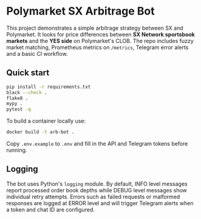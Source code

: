 # Polymarket SX Arbitrage Bot

This project demonstrates a simple arbitrage strategy between SX and Polymarket.
It looks for price differences between **SX Network sportsbook markets** and the
**YES side** on Polymarket's CLOB. The repo includes fuzzy market matching,
Prometheus metrics on `/metrics`, Telegram error alerts and a basic CI workflow.

## Quick start

```bash
pip install -r requirements.txt
black --check .
flake8 .
mypy .
pytest -q
```

To build a container locally use:

```bash
docker build -t arb-bot .
```

Copy `.env.example` to `.env` and fill in the API and Telegram tokens before running.

## Logging

The bot uses Python's `logging` module. By default, INFO level messages
report processed order book depths while DEBUG level messages show
individual retry attempts. Errors such as failed requests or malformed
responses are logged at ERROR level and will trigger Telegram alerts when
a token and chat ID are configured.
